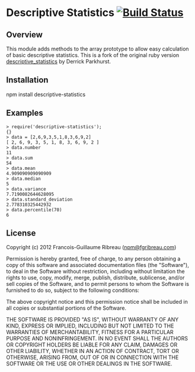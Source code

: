 Descriptive Statistics [![Build Status](https://secure.travis-ci.org/FGRibreau/descriptive_statistics.png)](http://travis-ci.org/FGRibreau/descriptive_statistics)
======================

Overview
--------

 This module adds methods to the array prototype to allow easy calculation of basic descriptive statistics. This is a fork of the original ruby version [descriptive_statistics](https://github.com/thirtysixthspan/descriptive_statistics) by Derrick Parkhurst.

Installation
------------

  npm install descriptive-statistics

Examples
--------
```
> require('descriptive-statistics');
{}
> data = [2,6,9,3,5,1,8,3,6,9,2]
[ 2, 6, 9, 3, 5, 1, 8, 3, 6, 9, 2 ]
> data.number
11
> data.sum
54
> data.mean
4.909090909090909
> data.median
5
> data.variance
7.7190082644628095
> data.standard_deviation
2.778310325442932
> data.percentile(70)
6
```


License
-------
Copyright (c) 2012 Francois-Guillaume Ribreau (npm@fgribreau.com)

Permission is hereby granted, free of charge, to any person obtaining a copy
of this software and associated documentation files (the "Software"), to deal
in the Software without restriction, including without limitation the rights
to use, copy, modify, merge, publish, distribute, sublicense, and/or sell
copies of the Software, and to permit persons to whom the Software is
furnished to do so, subject to the following conditions:

The above copyright notice and this permission notice shall be included in
all copies or substantial portions of the Software.

THE SOFTWARE IS PROVIDED "AS IS", WITHOUT WARRANTY OF ANY KIND, EXPRESS OR
IMPLIED, INCLUDING BUT NOT LIMITED TO THE WARRANTIES OF MERCHANTABILITY,
FITNESS FOR A PARTICULAR PURPOSE AND NONINFRINGEMENT. IN NO EVENT SHALL THE
AUTHORS OR COPYRIGHT HOLDERS BE LIABLE FOR ANY CLAIM, DAMAGES OR OTHER
LIABILITY, WHETHER IN AN ACTION OF CONTRACT, TORT OR OTHERWISE, ARISING FROM,
OUT OF OR IN CONNECTION WITH THE SOFTWARE OR THE USE OR OTHER DEALINGS IN
THE SOFTWARE.
